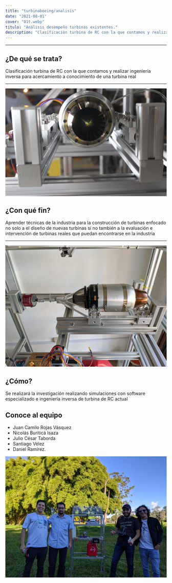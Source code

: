 ```yaml
---
title: "turbinaboeing/analisis"
date: "2021-08-01"
cover: "01t.webp"
titulo: "Análisis desempeño turbinas existentes."
description: "Clasificación turbina de RC con la que contamos y realizar ingeniería inversa para acercamiento a conocimiento de una turbina real"
---
```



***

## ¿De qué se trata?

Clasificación turbina de RC con la que contamos y realizar ingeniería inversa para acercamiento a conocimiento de una turbina real


***

![texto alternativo](03t.webp)

## ¿Con qué fin?

Aprender técnicas de la industria para la construcción de turbinas enfocado no solo a el diseño de nuevas turbinas  si no también a la evaluación  e intervención de turbinas reales que puedan encontrarse en la industria

***

![texto alternativo](05t.webp)

## ¿Cómo?

Se realizará la investigación realizando simulaciones con software especializado e ingeniería inversa de turbina de RC actual

## Conoce al equipo

- Juan Camilo Rojas Vásquez
- Nicolás Buriticá Isaza
- Julio César Taborda
- Santiago Vélez
- Daniel Ramírez.


![texto alternativo](02t.webp)